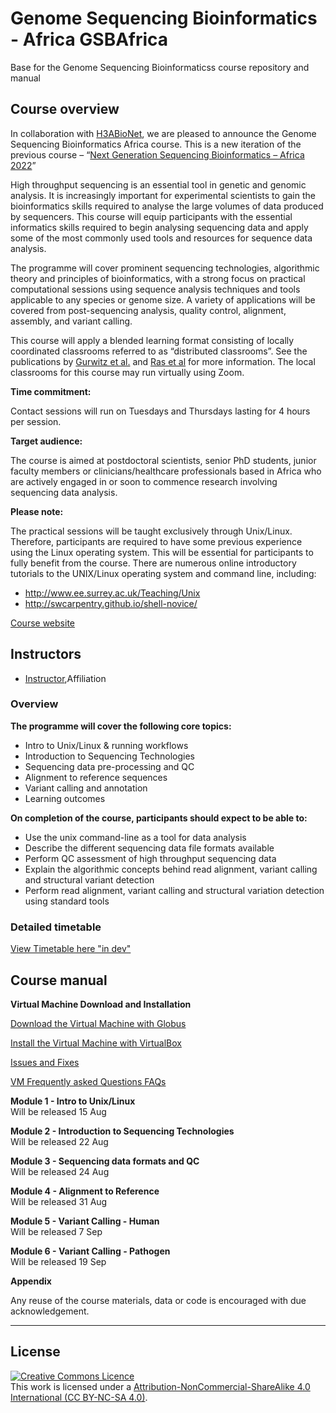 # Genome Sequencing Bioinformatics - Africa GSBAfrica
Base for the Genome Sequencing Bioinformaticss course repository and manual

## Course overview
In collaboration with [H3ABioNet](https://h3abionet.org/), we are pleased to announce the Genome Sequencing Bioinformatics Africa course. This is a new iteration of the previous course – “[Next Generation Sequencing Bioinformatics – Africa 2022](https://coursesandconferences.wellcomeconnectingscience.org/event/next-generation-sequencing-bioinformatics-africa-20220322/)” 

High throughput sequencing is an essential tool in genetic and genomic analysis. It is increasingly important for experimental scientists to gain the bioinformatics skills required to analyse the large volumes of data produced by sequencers. This course will equip participants with the essential informatics skills required to begin analysing sequencing data and apply some of the most commonly used tools and resources for sequence data analysis. 

The programme will cover prominent sequencing technologies, algorithmic theory and principles of bioinformatics, with a strong focus on practical computational sessions using sequence analysis techniques and tools applicable to any species or genome size. A variety of applications will be covered from post-sequencing analysis, quality control, alignment, assembly, and variant calling.

This course will apply a blended learning format consisting of locally coordinated classrooms referred to as “distributed classrooms”. See the publications by [Gurwitz et al.](https://journals.plos.org/ploscompbiol/article?id=10.1371/journal.pcbi.1005715) and [Ras et al](https://journals.plos.org/ploscompbiol/article?id=10.1371/journal.pcbi.1008640) for more information. The local classrooms for this course may run virtually using Zoom.

**Time commitment:**

Contact sessions will run on Tuesdays and Thursdays lasting for 4 hours per session.

**Target audience:**

The course is aimed at postdoctoral scientists, senior PhD students, junior faculty members or clinicians/healthcare professionals based in Africa who are actively engaged in or soon to commence research involving  sequencing data analysis.

**Please note:**

The practical sessions will be taught exclusively through Unix/Linux. Therefore, participants are required to have some previous experience using the Linux operating system. This will be essential for participants to fully benefit from the course. There are numerous online introductory tutorials to the UNIX/Linux operating system and command line, including:
- http://www.ee.surrey.ac.uk/Teaching/Unix 
- http://swcarpentry.github.io/shell-novice/  



[Course website](https://coursesandconferences.wellcomeconnectingscience.org/event/genome-sequencing-bioinformatics-africa-20230815/)

## Instructors
- [Instructor](link),Affiliation

### Overview


**The programme will cover the following core topics:**

- Intro to Unix/Linux & running workflows
- Introduction to Sequencing Technologies
- Sequencing data pre-processing and QC
- Alignment to reference sequences
- Variant calling and annotation
- Learning outcomes

**On completion of the course, participants should expect to be able to:**

- Use the unix command-line as a tool for data analysis
- Describe the different sequencing data file formats available
- Perform QC assessment of high throughput sequencing data
- Explain the algorithmic concepts behind read alignment, variant calling and structural variant detection
- Perform read alignment, variant calling and structural variation detection using standard tools

### Detailed timetable
[View Timetable here "in dev"]()



## Course manual
**Virtual Machine Download and Installation**        

[Download the Virtual Machine with Globus](modules/Download_course_Virtual_Machine.md)        

[Install the Virtual Machine with VirtualBox](modules/VM_Installationwith_Virtualbox.md)         

[Issues and Fixes](modules/VM_Issues_and_Fixes.md)        

[VM Frequently asked Questions FAQs](modules/VM_Question_and_Answer.md)        



**Module 1 - Intro to Unix/Linux**   
Will be released 15 Aug
<!--- [Online Manual - Intro to Unix/Linux Session 1 ](modules/Module_1_Session1_practical_assignment.docx.md)     ---> 

<!--- [Online Manual - Intro to Unix/Linux Session 2 ](modules/Module_1_Session2_practical_assignment.docx.md)     --->    


**Module 2 - Introduction to Sequencing Technologies**    
Will be released 22 Aug

<!--- [Online Manual - Introduction to Sequencing Technologies](modules/Module2_Session1_base.md) --->

**Module 3 - Sequencing data formats and QC**  
Will be released 24 Aug

<!---[Online Manual - Sequencing data formats and QC Session 1](modules/Module3_Day1_Assignment.docx.md)      --->

<!---[Online Manual - Sequencing data formats and QC Session 2](modules/Module3_Day2_Data_formats_Assignment.md)      --->

  
**Module 4 - Alignment to Reference**  
Will be released 31 Aug

<!--- [Online Manual - Alignment to Reference](modules/)  --->

**Module 5 - Variant Calling - Human**  
Will be released 7 Sep

<!--- [Online Manual - Variant Calling - Human](modules/)  --->

**Module 6 - Variant Calling - Pathogen**  
Will be released 19 Sep

<!--- [Online Manual - Variant Calling - Pathogen](modules/) --->


**Appendix**      
  


Any reuse of the course materials, data or code is encouraged with due acknowledgement.

******
## License
<a rel="license" href="http://creativecommons.org/licenses/by/4.0/"><img alt="Creative Commons Licence" style="border-width:0" src="https://i.creativecommons.org/l/by-nc-sa/4.0/88x31.png" /></a><br />This work is licensed under a <a rel="license" href="https://creativecommons.org/licenses/by-nc-sa/4.0/">Attribution-NonCommercial-ShareAlike 4.0 International (CC BY-NC-SA 4.0)</a>.

